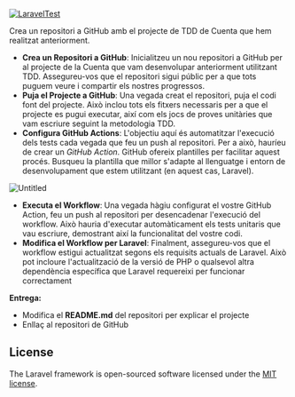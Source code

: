 [![LaravelTest](https://github.com/enginedilema/CuentaTest/actions/workflows/laravel.yml/badge.svg)](https://github.com/enginedilema/CuentaTest/actions/workflows/laravel.yml)

Crea un repositori a GitHub amb el projecte de TDD de Cuenta que hem realitzat anteriorment.

- **Crea un Repositori a GitHub**: Inicialitzeu un nou repositori a GitHub per al projecte de la Cuenta que vam desenvolupar anteriorment utilitzant TDD. Assegureu-vos que el repositori sigui públic per a que tots puguem veure i compartir els nostres progressos.
- **Puja el Projecte a GitHub**: Una vegada creat el repositori, puja el codi font del projecte. Això inclou tots els fitxers necessaris per a que el projecte es pugui executar, així com els jocs de proves unitàries que vam escriure seguint la metodologia TDD.
- **Configura GitHub Actions**: L'objectiu aquí és automatitzar l'execució dels tests cada vegada que feu un push al repositori. Per a això, hauríeu de crear un *GitHub Action*. GitHub ofereix plantilles per facilitar aquest procés. Busqueu la plantilla que millor s'adapte al llenguatge i entorn de desenvolupament que estem utilitzant (en aquest cas, Laravel).

![Untitled](https://prod-files-secure.s3.us-west-2.amazonaws.com/3bad7570-01a5-40de-bc25-c3c400400236/48e6b4ac-01ec-4e39-875f-bdab6fc78d6c/355eb0bd-5678-424f-9c9a-1665570a9c3c.png)

- **Executa el Workflow**: Una vegada hàgiu configurat el vostre GitHub Action, feu un push al repositori per desencadenar l'execució del workflow. Això hauria d'executar automàticament els tests unitaris que vau escriure, demostrant així la funcionalitat del vostre codi.
- **Modifica el Workflow per Laravel**: Finalment, assegureu-vos que el workflow estigui actualitzat segons els requisits actuals de Laravel. Això pot incloure l'actualització de la versió de PHP o qualsevol altra dependència específica que Laravel requereixi per funcionar correctament

**Entrega:**

- Modifica el **README.md** del repositori per explicar el projecte
- Enllaç al repositori de GitHub

## License

The Laravel framework is open-sourced software licensed under the [MIT license](https://opensource.org/licenses/MIT).
